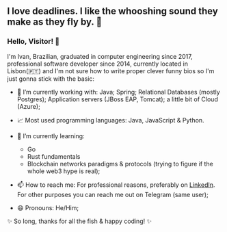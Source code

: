 ## I love deadlines. I like the whooshing sound they make as they fly by. 💨

### Hello, Visitor! 👋

I'm Ivan, Brazilian, graduated in computer engineering since 2017, professional software developer since 2014, currently located in Lisbon(🇵🇹) and I'm not sure how to write proper clever funny bios so I'm just gonna stick with the basic: 

- 🔭 I’m currently working with: Java; Spring; Relational Databases (mostly Postgres); Application servers (JBoss EAP, Tomcat); a little bit of Cloud (Azure);

- 📈 Most used programming languages: Java, JavaScript & Python.

- 🌱 I’m currently learning: 
  * Go
  * Rust fundamentals  
  * Blockchain networks paradigms & protocols (trying to figure if the whole web3 hype is real);

- 📫 How to reach me: For professional reasons, preferably on [LinkedIn](https://www.linkedin.com/in/zucchivan/). For other purposes you can reach me out on Telegram (same user);

- 😄 Pronouns: He/Him;

✨ So long, thanks for all the fish & happy coding! ✨
